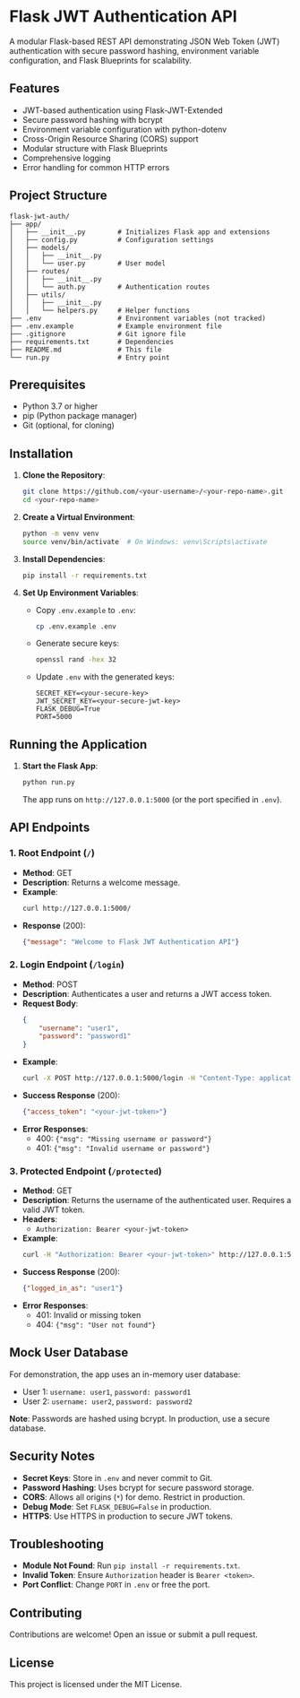 # Flask JWT Authentication API

A modular Flask-based REST API demonstrating JSON Web Token (JWT) authentication with secure password hashing, environment variable configuration, and Flask Blueprints for scalability.

## Features

- JWT-based authentication using Flask-JWT-Extended
- Secure password hashing with bcrypt
- Environment variable configuration with python-dotenv
- Cross-Origin Resource Sharing (CORS) support
- Modular structure with Flask Blueprints
- Comprehensive logging
- Error handling for common HTTP errors

## Project Structure

```
flask-jwt-auth/
├── app/
│   ├── __init__.py        # Initializes Flask app and extensions
│   ├── config.py          # Configuration settings
│   ├── models/
│   │   ├── __init__.py
│   │   └── user.py        # User model
│   ├── routes/
│   │   ├── __init__.py
│   │   └── auth.py        # Authentication routes
│   ├── utils/
│   │   ├── __init__.py
│   │   └── helpers.py     # Helper functions
├── .env                   # Environment variables (not tracked)
├── .env.example           # Example environment file
├── .gitignore             # Git ignore file
├── requirements.txt       # Dependencies
├── README.md              # This file
└── run.py                 # Entry point
```

## Prerequisites

- Python 3.7 or higher
- pip (Python package manager)
- Git (optional, for cloning)

## Installation

1. **Clone the Repository**:
   ```bash
   git clone https://github.com/<your-username>/<your-repo-name>.git
   cd <your-repo-name>
   ```

2. **Create a Virtual Environment**:
   ```bash
   python -m venv venv
   source venv/bin/activate  # On Windows: venv\Scripts\activate
   ```

3. **Install Dependencies**:
   ```bash
   pip install -r requirements.txt
   ```

4. **Set Up Environment Variables**:
   - Copy `.env.example` to `.env`:
     ```bash
     cp .env.example .env
     ```
   - Generate secure keys:
     ```bash
     openssl rand -hex 32
     ```
   - Update `.env` with the generated keys:
     ```
     SECRET_KEY=<your-secure-key>
     JWT_SECRET_KEY=<your-secure-jwt-key>
     FLASK_DEBUG=True
     PORT=5000
     ```

## Running the Application

1. **Start the Flask App**:
   ```bash
   python run.py
   ```
   The app runs on `http://127.0.0.1:5000` (or the port specified in `.env`).

## API Endpoints

### 1. Root Endpoint (`/`)
- **Method**: GET
- **Description**: Returns a welcome message.
- **Example**:
  ```bash
  curl http://127.0.0.1:5000/
  ```
- **Response** (200):
  ```json
  {"message": "Welcome to Flask JWT Authentication API"}
  ```

### 2. Login Endpoint (`/login`)
- **Method**: POST
- **Description**: Authenticates a user and returns a JWT access token.
- **Request Body**:
  ```json
  {
      "username": "user1",
      "password": "password1"
  }
  ```
- **Example**:
  ```bash
  curl -X POST http://127.0.0.1:5000/login -H "Content-Type: application/json" -d '{"username":"user1","password":"password1"}'
  ```
- **Success Response** (200):
  ```json
  {"access_token": "<your-jwt-token>"}
  ```
- **Error Responses**:
  - 400: `{"msg": "Missing username or password"}`
  - 401: `{"msg": "Invalid username or password"}`

### 3. Protected Endpoint (`/protected`)
- **Method**: GET
- **Description**: Returns the username of the authenticated user. Requires a valid JWT token.
- **Headers**:
  - `Authorization: Bearer <your-jwt-token>`
- **Example**:
  ```bash
  curl -H "Authorization: Bearer <your-jwt-token>" http://127.0.0.1:5000/protected
  ```
- **Success Response** (200):
  ```json
  {"logged_in_as": "user1"}
  ```
- **Error Responses**:
  - 401: Invalid or missing token
  - 404: `{"msg": "User not found"}`

## Mock User Database

For demonstration, the app uses an in-memory user database:
- User 1: `username: user1`, `password: password1`
- User 2: `username: user2`, `password: password2`

**Note**: Passwords are hashed using bcrypt. In production, use a secure database.

## Security Notes

- **Secret Keys**: Store in `.env` and never commit to Git.
- **Password Hashing**: Uses bcrypt for secure password storage.
- **CORS**: Allows all origins (`*`) for demo. Restrict in production.
- **Debug Mode**: Set `FLASK_DEBUG=False` in production.
- **HTTPS**: Use HTTPS in production to secure JWT tokens.

## Troubleshooting

- **Module Not Found**: Run `pip install -r requirements.txt`.
- **Invalid Token**: Ensure `Authorization` header is `Bearer <token>`.
- **Port Conflict**: Change `PORT` in `.env` or free the port.

## Contributing

Contributions are welcome! Open an issue or submit a pull request.

## License

This project is licensed under the MIT License.